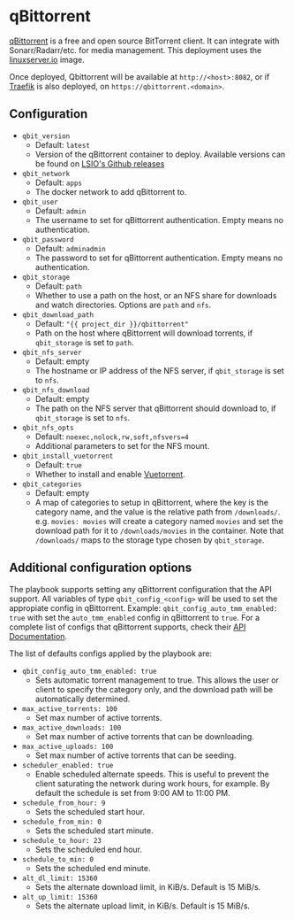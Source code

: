 # qBittorrent

[qBittorrent](https://www.qbittorrent.org/) is a free and open source BitTorrent client. It can integrate with Sonarr/Radarr/etc. for media management. This deployment uses the [linuxserver.io](https://docs.linuxserver.io/images/docker-qbittorrent) image.

Once deployed, Qbittorrent will be available at `http://<host>:8082`, or if [Traefik](../traefik/README.md) is also deployed, on `https://qbittorrent.<domain>`.

## Configuration

- `qbit_version`
    - Default: `latest`
    - Version of the qBittorrent container to deploy. Available versions can be found on [LSIO's Github releases](https://github.com/linuxserver/docker-qbittorrent/releases)
- `qbit_network`
    - Default: `apps`
    - The docker network to add qBittorrent to.
- `qbit_user`
    - Default: `admin`
    - The username to set for qBittorrent authentication. Empty means no authentication.
- `qbit_password`
    - Default: `adminadmin`
    - The password to set for qBittorrent authentication. Empty means no authentication.
- `qbit_storage`
    - Default: `path`
    - Whether to use a path on the host, or an NFS share for downloads and watch directories. Options are `path` and `nfs`.
- `qbit_download_path`
    - Default: `"{{ project_dir }}/qbittorrent"`
    - Path on the host where qBittorrent will download torrents, if `qbit_storage` is set to `path`.
- `qbit_nfs_server`
    - Default: empty
    - The hostname or IP address of the NFS server, if `qbit_storage` is set to `nfs`.
- `qbit_nfs_download`
    - Default: empty
    - The path on the NFS server that qBittorrent should download to, if `qbit_storage` is set to `nfs`.
- `qbit_nfs_opts`
    - Default: `noexec,nolock,rw,soft,nfsvers=4`
    - Additional parameters to set for the NFS mount.
- `qbit_install_vuetorrent`
    - Default: `true`
    - Whether to install and enable [Vuetorrent](https://github.com/WDaan/VueTorrent).
- `qbit_categories`
    - Default: empty
    - A map of categories to setup in qBittorrent, where the key is the category name, and the value is the relative path from `/downloads/`. e.g. `movies: movies` will create a category named `movies` and set the download path for it to `/downloads/movies` in the container. Note that `/downloads/` maps to the storage type chosen by `qbit_storage`.

## Additional configuration options

The playbook supports setting any qBittorrent configuration that the API support.
All variables of type `qbit_config_<config>` will be used to set the appropiate config in qBittorrent.
Example: `qbit_config_auto_tmm_enabled: true` with set the `auto_tmm_enabled` config in qBittorrent to `true`.
For a complete list of configs that qBittorrent supports, check their [API Documentation](https://github.com/qbittorrent/qBittorrent/wiki/WebUI-API-(qBittorrent-4.1)#get-application-preferences).

The list of defaults configs applied by the playbook are:
- `qbit_config_auto_tmm_enabled: true`
    - Sets automatic torrent management to true. This allows the user or client to specify the category only, and the download path will be automatically determined.
- `max_active_torrents: 100`
    - Set max number of active torrents.
- `max_active_downloads: 100`
    - Set max number of active torrents that can be downloading.
- `max_active_uploads: 100`
    - Set max number of active torrents that can be seeding.
- `scheduler_enabled: true`
    - Enable scheduled alternate speeds. This is useful to prevent the client saturating the network during work hours, for example. By default the schedule is set from 9:00 AM to 11:00 PM.
- `schedule_from_hour: 9`
    - Sets the scheduled start hour.
- `schedule_from_min: 0`
    - Sets the scheduled start minute.
- `schedule_to_hour: 23`
    - Sets the scheduled end hour.
- `schedule_to_min: 0`
    - Sets the scheduled end minute.
- `alt_dl_limit: 15360`
    - Sets the alternate download limit, in KiB/s. Default is 15 MiB/s.
- `alt_up_limit: 15360`
    - Sets the alternate upload limit, in KiB/s. Default is 15 MiB/s.
